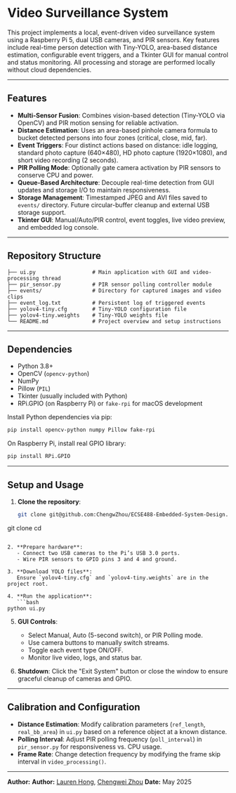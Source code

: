 # Video Surveillance System

This project implements a local, event-driven video surveillance system using a Raspberry Pi 5, dual USB cameras, and PIR sensors. Key features include real-time person detection with Tiny-YOLO, area-based distance estimation, configurable event triggers, and a Tkinter GUI for manual control and status monitoring. All processing and storage are performed locally without cloud dependencies.

---

## Features

* **Multi-Sensor Fusion**: Combines vision-based detection (Tiny-YOLO via OpenCV) and PIR motion sensing for reliable activation.
* **Distance Estimation**: Uses an area-based pinhole camera formula to bucket detected persons into four zones (critical, close, mid, far).
* **Event Triggers**: Four distinct actions based on distance: idle logging, standard photo capture (640×480), HD photo capture (1920×1080), and short video recording (2 seconds).
* **PIR Polling Mode**: Optionally gate camera activation by PIR sensors to conserve CPU and power.
* **Queue-Based Architecture**: Decouple real-time detection from GUI updates and storage I/O to maintain responsiveness.
* **Storage Management**: Timestamped JPEG and AVI files saved to `events/` directory. Future circular-buffer cleanup and external USB storage support.
* **Tkinter GUI**: Manual/Auto/PIR control, event toggles, live video preview, and embedded log console.

---

## Repository Structure

```
├── ui.py                  # Main application with GUI and video-processing thread
├── pir_sensor.py          # PIR sensor polling controller module
├── events/                # Directory for captured images and video clips
├── event_log.txt          # Persistent log of triggered events
├── yolov4-tiny.cfg        # Tiny-YOLO configuration file
├── yolov4-tiny.weights    # Tiny-YOLO weights file
└── README.md              # Project overview and setup instructions
```

---

## Dependencies

* Python 3.8+
* OpenCV (`opencv-python`)
* NumPy
* Pillow (`PIL`)
* Tkinter (usually included with Python)
* RPi.GPIO (on Raspberry Pi) or `fake-rpi` for macOS development

Install Python dependencies via pip:

```bash
pip install opencv-python numpy Pillow fake-rpi
```

On Raspberry Pi, install real GPIO library:

```bash
pip install RPi.GPIO
```

---

## Setup and Usage

1. **Clone the repository**:

   ```bash
   git clone git@github.com:ChengwZhou/ECSE488-Embedded-System-Design.git
   ```

git clone <repository-url>
cd <repository-folder>

````

2. **Prepare hardware**:
   - Connect two USB cameras to the Pi’s USB 3.0 ports.  
   - Wire PIR sensors to GPIO pins 3 and 4 and ground.  

3. **Download YOLO files**:
   Ensure `yolov4-tiny.cfg` and `yolov4-tiny.weights` are in the project root.

4. **Run the application**:
   ```bash
python ui.py
````

5. **GUI Controls**:

   * Select Manual, Auto (5-second switch), or PIR Polling mode.
   * Use camera buttons to manually switch streams.
   * Toggle each event type ON/OFF.
   * Monitor live video, logs, and status bar.

6. **Shutdown**:
   Click the "Exit System" button or close the window to ensure graceful cleanup of cameras and GPIO.

---

## Calibration and Configuration

* **Distance Estimation**: Modify calibration parameters (`ref_length`, `real_bb_area`) in `ui.py` based on a reference object at a known distance.
* **Polling Interval**: Adjust PIR polling frequency (`poll_interval`) in `pir_sensor.py` for responsiveness vs. CPU usage.
* **Frame Rate**: Change detection frequency by modifying the frame skip interval in `video_processing()`.

---

[//]: # (## Future Enhancements)

[//]: # ()
[//]: # (* Circular-buffer file management to prevent SD card fill-up.)

[//]: # (* External USB storage auto-migration.)

[//]: # (* Alternative lightweight detection model for higher frame rates.)

[//]: # (* Remote web UI and notifications &#40;email/SMS&#41; for alerts.)

[//]: # ()
[//]: # (---)

**Author:** **Author:** [Lauren Hong](https://github.com/lhong03), [Chengwei Zhou](https://github.com/ChengwZhou)
**Date:** May 2025
